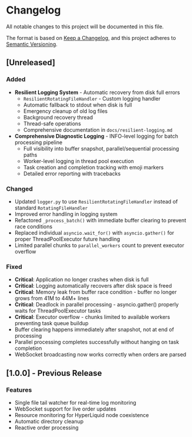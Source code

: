 # Changelog

All notable changes to this project will be documented in this file.

The format is based on [Keep a Changelog](https://keepachangelog.com/en/1.0.0/),
and this project adheres to [Semantic Versioning](https://semver.org/spec/v2.0.0.html).

## [Unreleased]

### Added
- **Resilient Logging System** - Automatic recovery from disk full errors
  - `ResilientRotatingFileHandler` - Custom logging handler
  - Automatic fallback to stdout when disk is full
  - Emergency cleanup of old log files
  - Background recovery thread
  - Thread-safe operations
  - Comprehensive documentation in `docs/resilient-logging.md`
- **Comprehensive Diagnostic Logging** - INFO-level logging for batch processing pipeline
  - Full visibility into buffer snapshot, parallel/sequential processing paths
  - Worker-level logging in thread pool execution
  - Task creation and completion tracking with emoji markers
  - Detailed error reporting with tracebacks

### Changed
- Updated `logger.py` to use `ResilientRotatingFileHandler` instead of standard `RotatingFileHandler`
- Improved error handling in logging system
- Refactored `_process_batch()` with immediate buffer clearing to prevent race conditions
- Replaced individual `asyncio.wait_for()` with `asyncio.gather()` for proper ThreadPoolExecutor future handling
- Limited parallel chunks to `parallel_workers` count to prevent executor overflow

### Fixed
- **Critical**: Application no longer crashes when disk is full
- **Critical**: Logging automatically recovers after disk space is freed
- **Critical**: Memory leak from buffer race condition - buffer no longer grows from 41M to 44M+ lines
- **Critical**: Deadlock in parallel processing - asyncio.gather() properly waits for ThreadPoolExecutor tasks
- **Critical**: Executor overflow - chunks limited to available workers preventing task queue buildup
- Buffer clearing happens immediately after snapshot, not at end of processing
- Parallel processing completes successfully without hanging on task completion
- WebSocket broadcasting now works correctly when orders are parsed

## [1.0.0] - Previous Release

### Features
- Single file tail watcher for real-time log monitoring
- WebSocket support for live order updates
- Resource monitoring for HyperLiquid node coexistence
- Automatic directory cleanup
- Reactive order processing



